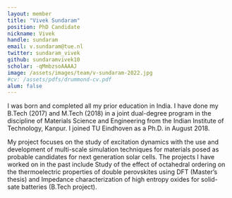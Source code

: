 ```yaml
---
layout: member
title: "Vivek Sundaram"
position: PhD Candidate
nickname: Vivek
handle: sundaram
email: v.sundaram@tue.nl
twitter: sundaram_vivek
github: sundaramvivek10
scholar: -qMmbzsoAAAAJ
image: /assets/images/team/v-sundaram-2022.jpg
#cv: /assets/pdfs/drummond-cv.pdf
alum: false
---
```

I was born and completed all my prior education in India. I have done my B.Tech (2017) and M.Tech (2018) in a joint dual-degree program in the discipline of Materials Science and Engineering from the Indian Institute of Technology, Kanpur. I joined TU Eindhoven as a Ph.D. in August 2018.

My project focuses on the study of excitation dynamics with the use and development of multi-scale simulation techniques for materials posed as probable candidates for next generation solar cells. The projects I have worked on in the past include Study of the effect of octahedral ordering on the thermoelectric properties of double perovskites using DFT (Master’s thesis) and Impedance characterization of high entropy oxides for solid-sate batteries (B.Tech project).
